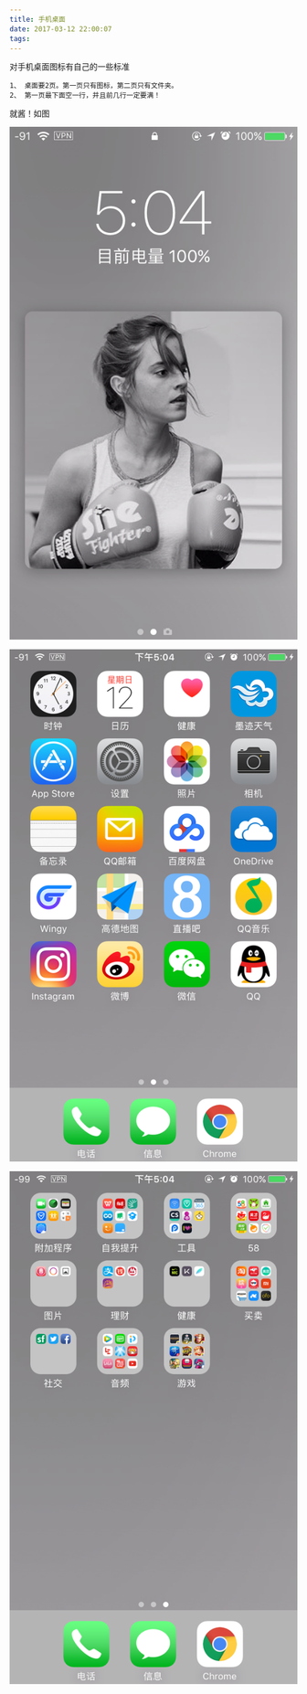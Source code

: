```yaml
---
title: 手机桌面
date: 2017-03-12 22:00:07
tags: 
---
```


对手机桌面图标有自己的一些标准
```
1、 桌面要2页。第一页只有图标，第二页只有文件夹。
2、 第一页最下面空一行，并且前几行一定要满！
```
就酱！如图

![](https://raw.githubusercontent.com/mfcheer/MarkdownPhotos/master/photos/1.jpg)

![](https://raw.githubusercontent.com/mfcheer/MarkdownPhotos/master/photos/2.jpg)

![](https://raw.githubusercontent.com/mfcheer/MarkdownPhotos/master/photos/3.jpg)